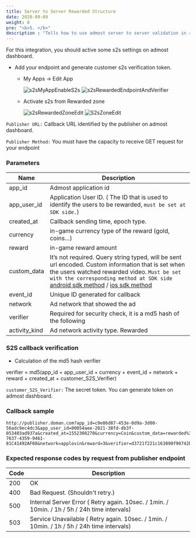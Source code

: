 ```yaml
---
title: Server to Server Rewarded Structure
date: 2020-09-09
weight: 8
pre: "<b>5. </b>"
description : "Tells how to use admost server to server validation in rewarded videos"
---
```


For this integration, you should active some s2s settings on admost dashboard.

* Add your endpoint and generate customer s2s verification token.
  * My Apps -> Edit App 

    ![s2sMyAppEnableS2s](/amrapi/images/s2sMyAppEnableS2s.png?classes=shadow&width=10pc)
    ![s2sRewardedEndpointAndVerifier](/amrapi/images/s2sRewardedEndpointAndVerifier.png?classes=shadow&width=10pc)

  * Activate s2s from Rewarded zone

    ![s2sRewardedZoneEdit](/amrapi/images/s2sRewardedZoneEdit.png?classes=shadow&width=10pc)
    ![S2sZoneEdit](/amrapi/images/S2sZoneEdit.png?classes=shadow&width=10pc)


`Publisher URL:` Callback URL identified by the publisher on admost dashboard.

`Publisher Method:` You must have the capacity to receive GET request for your endpoint

### Parameters 

| Name          | Description                                                                                                                                                                                                                                                                                                                            |
| ------------- | -------------------------------------------------------------------------------------------------------------------------------------------------------------------------------------------------------------------------------------------------------------------------------------------------------------------------------------- |
| app_id        | Admost application id                                                                                                                                                                                                                                                                                                                  |
| app_user_id   | Application User ID. ( The ID that is used to identify the users to be rewarded, `must be set at SDK side.`)                                                                                                                                                                                                                           |
| created_at    | Callback sending time, epoch type.                                                                                                                                                                                                                                                                                                     |
| currency      | in-game currency type of the reward (gold, coins…)                                                                                                                                                                                                                                                                                     |
| reward        | in-game reward amount                                                                                                                                                                                                                                                                                                                  |
| custom_data   | It’s not required. Query string typed, will be sent url encoded. Custom information that is set when the users watched rewarded video. `Must be set with the corresponding method at SDK side` [android sdk method](https://admost.github.io/amrandroid/#sscallbacks) / [ios sdk method](https://admost.github.io/amrios/#sscallbacks) |
| event_id      | Unique ID generated for callback                                                                                                                                                                                                                                                                                                       |
| network       | Ad network that showed the ad                                                                                                                                                                                                                                                                                                          |
| verifier      | Required for security check, it is a md5 hash of the following                                                                                                                                                                                                                                                                         |
| activity_kind | Ad network activity type. Rewarded                                                                                                                                                                                                                                                                                                     |


### S2S callback verification

* Calculation of the md5 hash verifier

verifier = md5(app_id + app_user_id + currency + event_id + network + reward + created_at + customer_S2S_Verifier)

`customer_S2S_Verifier:` The secret token. You can generate token on admost dashboard.

### Callback sample

```text
http://publisher.doman.com?app_id=c9e86d87-453e-0d9a-3d00-56adc9ec4dc3&app_user_id=00054aee-2021-38fd-db3f-053403ad937a&created_at=1552308270&currency=Coin&custom_data=rewarded%3Dlobby&event_id=855912E3-7637-4359-9461-81C41492AF08&network=applovin&reward=3&verifier=d3721f221c163890f90742b5c2d710e9&activity_kind=rewarded
```

### Expected response codes by request from publisher endpoint

| Code | Description                                                                                   |
| ---- | --------------------------------------------------------------------------------------------- |
| 200  | OK                                                                                            |
| 400  | Bad Request. (Shouldn't retry.)                                                               |
| 500  | Internal Server Error ( Retry again. 10sec. / 1min.  / 10min. / 1h / 5h / 24h time intervals) |
| 503  | Service Unavailable ( Retry again. 10sec. / 1min. / 10min. / 1h / 5h / 24h time intervals)    |
